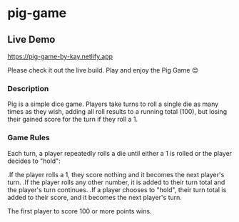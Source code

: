 # pig-game

## Live Demo
<https://pig-game-by-kay.netlify.app>

Please check it out the live build. Play and enjoy the Pig Game 😊

### Description

Pig is a simple dice game. Players take turns to roll a single die as many times as they wish, adding all roll results to a running total (100),
but losing their gained score for the turn if they roll a 1.

### Game Rules

Each turn, a player repeatedly rolls a die until either a 1 is rolled or the player decides to "hold":

 .If the player rolls a 1, they score nothing and it becomes the next player's turn.
 .If the player rolls any other number, it is added to their turn total and the player's turn continues.
 .If a player chooses to "hold", their turn total is added to their score, and it becomes the next player's turn.
 
The first player to score 100 or more points wins.
